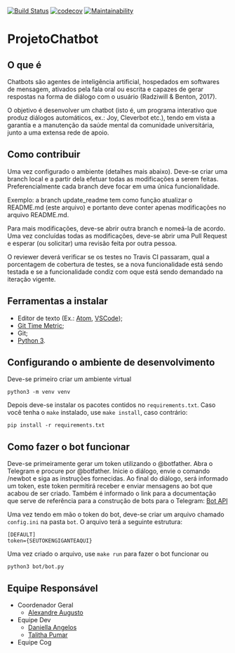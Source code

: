 [![Build Status](https://travis-ci.org/ComputerSocietyUNB/ProjetoChatbot.svg?branch=master)](https://travis-ci.org/ComputerSocietyUNB/ProjetoChatbot)
[![codecov](https://codecov.io/gh/ComputerSocietyUNB/ProjetoChatbot/branch/master/graph/badge.svg)](https://codecov.io/gh/ComputerSocietyUNB/ProjetoChatbot)
[![Maintainability](https://api.codeclimate.com/v1/badges/ffdec12c3e0377893317/maintainability)](https://codeclimate.com/github/ComputerSocietyUNB/ProjetoChatbot/maintainability)

# ProjetoChatbot

## O que é

Chatbots são agentes de inteligência artificial, hospedados em softwares de
mensagem, ativados pela fala oral ou escrita e capazes de gerar respostas na
forma de diálogo com o usuário (Radziwill & Benton, 2017).

O objetivo é desenvolver um chatbot (isto é, um programa interativo que produz
diálogos automáticos, ex.: Joy, Cleverbot etc.), tendo em vista a garantia e
a manutenção da saúde mental da comunidade universitária, junto a uma extensa
rede de apoio.

## Como contribuir

Uma vez configurado o ambiente (detalhes mais abaixo). Deve-se criar uma
branch local e a partir dela efetuar todas as modificações a serem feitas.
Preferencialmente cada branch deve focar em uma única funcionalidade.

Exemplo:
a branch update_readme tem como função atualizar o README.md (este arquivo)
e portanto deve conter apenas modificações no arquivo README.md.

Para mais modificações, deve-se abrir outra branch e nomeá-la de acordo. Uma
vez concluídas todas as modificações, deve-se abrir uma Pull Request e esperar
(ou solicitar) uma revisão feita por outra pessoa.

O reviewer deverá verificar se os testes no Travis CI passaram, qual a
porcentagem de cobertura de testes, se a nova funcionalidade está sendo
testada e se a funcionalidade condiz com oque está sendo demandado na iteração
vigente.

## Ferramentas a instalar

* Editor de texto (Ex.: [Atom](https://atom.io/), [VSCode](https://code.visualstudio.com/));
* [Git Time Metric](https://github.com/git-time-metric/gtm);
* Git;
* [Python 3](https://www.python.org/downloads/).

## Configurando o ambiente de desenvolvimento

Deve-se primeiro criar um ambiente virtual

```
python3 -m venv venv
```

Depois deve-se instalar os pacotes contidos no `requirements.txt`. Caso você
tenha o `make` instalado, use `make install`, caso contrário:

```
pip install -r requirements.txt
```

## Como fazer o bot funcionar

Deve-se primeiramente gerar um token utilizando o @botfather. Abra o Telegram e
procure por @botfather. Inicie o diálogo, envie o comando /newbot e siga as
instruções fornecidas. Ao final do diálogo, será informado um token, este token
permitirá receber e enviar mensagens ao bot que acabou de ser criado. Também é
informado o link para a documentação que serve de referência para a construção
de bots para o Telegram: [Bot API](https://core.telegram.org/bots/api)

Uma vez tendo em mão o token do bot, deve-se criar um arquivo chamado
`config.ini` na pasta `bot`. O arquivo terá a seguinte estrutura:

```
[DEFAULT]
token={SEUTOKENGIGANTEAQUI}
```

Uma vez criado o arquivo, use `make run` para fazer o bot funcionar ou

```
python3 bot/bot.py
```

## Equipe Responsável

* Coordenador Geral
   * [Alexandre Augusto](https://github.com/alexandrebarbaruiva)
* Equipe Dev
   * [Daniella Angelos](https://github.com/daniangelos)
   * [Talitha Pumar](https://github.com/tapumar)
* Equipe Cog
